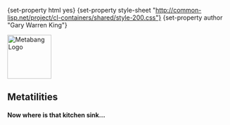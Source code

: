 {set-property html yes}
{set-property style-sheet "http://common-lisp.net/project/cl-containers/shared/style-200.css"}
{set-property author "Gary Warren King"}

<div id="header">
	<span class="logo"><a href="http://www.metabang.com/" title="metabang.com"><img src="http://common-lisp.net/project/cl-containers/shared/metabang-2.png" title="metabang.com" width="100" alt="Metabang Logo" /></a></span>

## Metatilities

#### Now where is that kitchen sink...

</div>

  [tr]: test-report.html

  [darcs]: http://www.darcs.net/
  [asdf-install]: http://common-lisp.net/project/asdf-install
  [tarball]: http://common-lisp.net/project/cl-containers/bundler/bundler_latest.tar.gz
  [gwking]: http://www.metabang.com/
  [bundler-cliki]: http://www.cliki.net/bundler
  [ASDF-Extension]: http://www.cliki.net/asdf-extension
  [gwking-mail]: mailto:gwking@metabang.com
  
  [CL-Markdown]: http://common-lisp.net/project/cl-markdown/
  [asdf-install]: http://www.cliki.net/asdf-install
  [trivial-shell-cliki]: http://www.cliki.net/trivial-shell
  [trivial-shell-tar]: http://common-lisp.net/project/trivial-shell/trivial-shell_latest.tar.gz


  [8]: http://common-lisp.net/cgi-bin/mailman/listinfo/trivial-shell-announce
  [9]: http://common-lisp.net/cgi-bin/mailman/listinfo/trivial-shell-devel

  [1]: http://common-lisp.net/project/cl-containers/shared/metabang-2.png (metabang.com)
  [2]: http://www.metabang.com/ (metabang.com)


